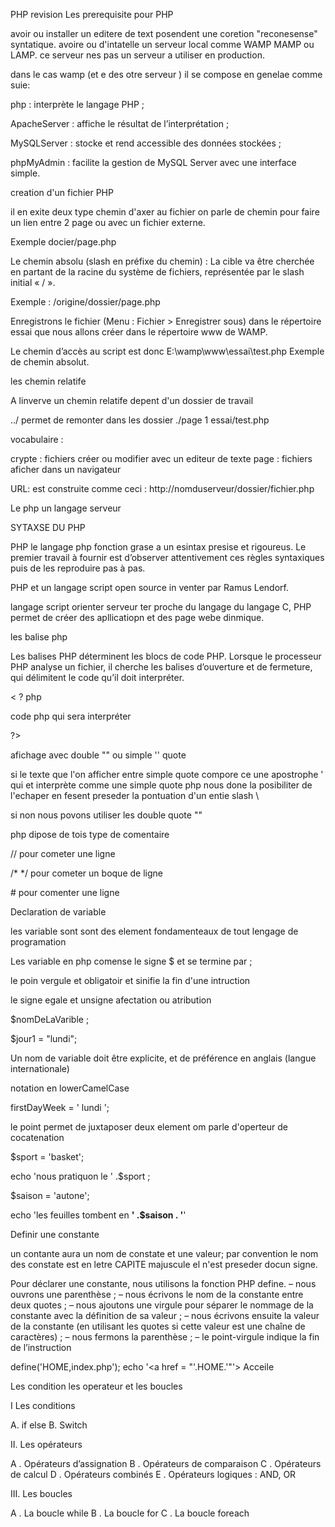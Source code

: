 PHP revision
Les prerequisite pour PHP

avoir ou installer un editere de text posendent une coretion "reconesense" syntatique.
avoire ou d'intatelle un serveur local comme WAMP MAMP ou LAMP. ce serveur nes pas un serveur a utiliser en production.

dans le cas wamp (et e des otre serveur ) il se compose en genelae comme suie:

php : interprète le langage PHP ;

ApacheServer  : affiche le résultat de l’interprétation ;

MySQLServer : stocke et rend accessible des données stockées ;

phpMyAdmin : facilite la gestion de MySQL Server avec une interface simple.

creation d'un fichier PHP

 il en exite deux type chemin d'axer au fichier
 on parle de chemin pour faire un lien entre 2 page ou avec un fichier externe.

Exemple docier/page.php

Le chemin absolu (slash en préfixe du chemin) : La cible va être cherchée en partant de la racine du
système de fichiers, représentée par le slash initial « / ».

Exemple : /origine/dossier/page.php

Enregistrons le fichier (Menu : Fichier > Enregistrer sous) dans le répertoire essai que nous allons créer
dans le répertoire www de WAMP.

Le chemin d’accès au script est donc E:\wamp\www\essai\test.php Exemple de chemin absolut.

les chemin relatife

A linverve un chemin relatife depent  d'un dossier de travail

../ permet de remonter dans les dossier
./page 1
essai/test.php

vocabulaire :

crypte : fichiers créer ou modifier avec un editeur de texte
page : fichiers aficher dans un navigateur

 URL: est construite comme ceci : http://nomduserveur/dossier/fichier.php

Le php un langage serveur

SYTAXSE DU PHP

PHP le langage php fonction grase a un esintax presise et rigoureus.
Le premier travail à fournir est d’observer attentivement ces règles syntaxiques
puis de les reproduire pas à pas.

PHP et un langage script open source in venter par Ramus Lendorf.

langage  script orienter serveur ter proche du langage du langage C,
PHP permet de créer des apllicatiopn et des page webe dinmique.

 les balise php

 Les balises PHP déterminent les blocs de code PHP. Lorsque le processeur
PHP analyse un fichier, il cherche les balises d’ouverture et de fermeture,
qui délimitent le code qu’il doit interpréter.

< ? php

code php  qui sera interpréter

?>

afichage avec double "" ou simple '' quote

si le texte que l'on afficher entre simple quote compore ce une apostrophe ' qui et interprète comme une simple quote
php nous done la posibiliter de l'echaper en fesent preseder la pontuation  d'un entie slash \

si non nous povons utiliser les double quote ""

php dipose de tois type de comentaire

// pour cometer une ligne

/* */ pour cometer un boque de ligne

\# pour comenter une ligne  

Declaration de variable

les variable sont sont des element fondamenteaux de tout lengage de programation

Les variable en php comense le signe $ et se termine par ;

le poin vergule et obligatoir et sinifie la fin d'une intruction

le signe egale et unsigne afectation ou atribution

$nomDeLaVarible ;

$jour1 = "lundi";

Un nom de variable doit être explicite, et de préférence en anglais
(langue internationale)

notation en lowerCamelCase

firstDayWeek = ' lundi ';

le point permet de juxtaposer deux element om parle d'operteur de cocatenation

$sport = 'basket';

echo 'nous pratiquon le ' .$sport ;

$saison = 'autone';

echo 'les feuilles tombent en <strong>' .$saison . '</strong>'

Definir une constante

un contante aura un nom de constate et une valeur; par convention le nom des constate est
en letre CAPITE majuscule el n'est preseder docun signe.

Pour déclarer une constante, nous utilisons la fonction PHP define.
 – nous ouvrons une parenthèse ;
 – nous écrivons le nom de la constante entre deux quotes ;
 – nous ajoutons une virgule pour séparer le nommage de la constante
avec la définition de sa valeur ;
 – nous écrivons ensuite la valeur de la constante (en utilisant les quotes
si cette valeur est une chaîne de caractères) ;
 – nous fermons la parenthèse ;
 – le point-virgule indique la fin de l’instruction

 define('HOME,index.php');
 echo '<a href = "'.HOME.'"'> Acceile </a>

 Les condition les operateur et les boucles

 I Les conditions
 
  A. if else
  B. Switch

  II. Les opérateurs

  A . Opérateurs d’assignation
  B . Opérateurs de comparaison
  C . Opérateurs de calcul
  D . Opérateurs combinés
  E . Opérateurs logiques : AND, OR

III. Les boucles

  A . La boucle while
  B . La boucle for
  C . La boucle foreach

